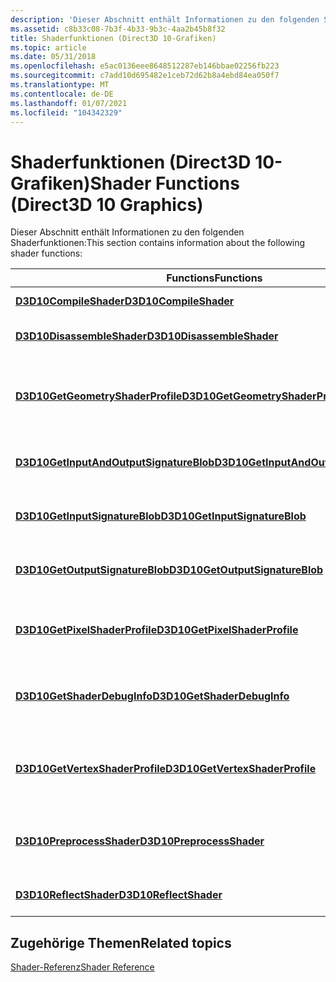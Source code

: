 ```yaml
---
description: 'Dieser Abschnitt enthält Informationen zu den folgenden Shaderfunktionen:'
ms.assetid: c8b33c08-7b3f-4b33-9b3c-4aa2b45b8f32
title: Shaderfunktionen (Direct3D 10-Grafiken)
ms.topic: article
ms.date: 05/31/2018
ms.openlocfilehash: e5ac0136eee8648512287eb146bbae02256fb223
ms.sourcegitcommit: c7add10d695482e1ceb72d62b8a4ebd84ea050f7
ms.translationtype: MT
ms.contentlocale: de-DE
ms.lasthandoff: 01/07/2021
ms.locfileid: "104342329"
---
```

# <a name="shader-functions-direct3d-10-graphics"></a><span data-ttu-id="86efa-103">Shaderfunktionen (Direct3D 10-Grafiken)</span><span class="sxs-lookup"><span data-stu-id="86efa-103">Shader Functions (Direct3D 10 Graphics)</span></span>

<span data-ttu-id="86efa-104">Dieser Abschnitt enthält Informationen zu den folgenden Shaderfunktionen:</span><span class="sxs-lookup"><span data-stu-id="86efa-104">This section contains information about the following shader functions:</span></span>



| <span data-ttu-id="86efa-105">Functions</span><span class="sxs-lookup"><span data-stu-id="86efa-105">Functions</span></span>                                                                          | <span data-ttu-id="86efa-106">BESCHREIBUNG</span><span class="sxs-lookup"><span data-stu-id="86efa-106">Description</span></span>                                                                 |
|------------------------------------------------------------------------------------|-----------------------------------------------------------------------------|
| [<span data-ttu-id="86efa-107">**D3D10CompileShader**</span><span class="sxs-lookup"><span data-stu-id="86efa-107">**D3D10CompileShader**</span></span>](/windows/desktop/api/D3D10Shader/nf-d3d10shader-d3d10compileshader)                                   | <span data-ttu-id="86efa-108">Kompilieren Sie einen Shader.</span><span class="sxs-lookup"><span data-stu-id="86efa-108">Compile a shader.</span></span>                                                           |
| [<span data-ttu-id="86efa-109">**D3D10DisassembleShader**</span><span class="sxs-lookup"><span data-stu-id="86efa-109">**D3D10DisassembleShader**</span></span>](/windows/desktop/api/D3D10Shader/nf-d3d10shader-d3d10disassembleshader)                           | <span data-ttu-id="86efa-110">Veraltet.</span><span class="sxs-lookup"><span data-stu-id="86efa-110">Deprecated.</span></span> <span data-ttu-id="86efa-111">Siehe [**D3DX10DisassembleShader**](d3dx10disassembleshader.md).</span><span class="sxs-lookup"><span data-stu-id="86efa-111">See [**D3DX10DisassembleShader**](d3dx10disassembleshader.md).</span></span> |
| [<span data-ttu-id="86efa-112">**D3D10GetGeometryShaderProfile**</span><span class="sxs-lookup"><span data-stu-id="86efa-112">**D3D10GetGeometryShaderProfile**</span></span>](/windows/desktop/api/D3D10Shader/nf-d3d10shader-d3d10getgeometryshaderprofile)             | <span data-ttu-id="86efa-113">Holen Sie sich das Geometrie-shaderprofil, das für ein bestimmtes Gerät am besten geeignet ist.</span><span class="sxs-lookup"><span data-stu-id="86efa-113">Get the geometry-shader profile best suited to a given device.</span></span>              |
| [<span data-ttu-id="86efa-114">**D3D10GetInputAndOutputSignatureBlob**</span><span class="sxs-lookup"><span data-stu-id="86efa-114">**D3D10GetInputAndOutputSignatureBlob**</span></span>](/windows/desktop/api/D3D10Shader/nf-d3d10shader-d3d10getinputandoutputsignatureblob) | <span data-ttu-id="86efa-115">Erhalten Sie einen Puffer, der shadersignaturen enthält.</span><span class="sxs-lookup"><span data-stu-id="86efa-115">Get a buffer that contains shader signatures.</span></span>                               |
| [<span data-ttu-id="86efa-116">**D3D10GetInputSignatureBlob**</span><span class="sxs-lookup"><span data-stu-id="86efa-116">**D3D10GetInputSignatureBlob**</span></span>](/windows/desktop/api/D3D10Shader/nf-d3d10shader-d3d10getinputsignatureblob)                   | <span data-ttu-id="86efa-117">Erhalten Sie einen Puffer, der shadereingabesignaturen enthält.</span><span class="sxs-lookup"><span data-stu-id="86efa-117">Get a buffer that contains shader input signatures.</span></span>                         |
| [<span data-ttu-id="86efa-118">**D3D10GetOutputSignatureBlob**</span><span class="sxs-lookup"><span data-stu-id="86efa-118">**D3D10GetOutputSignatureBlob**</span></span>](/windows/desktop/api/D3D10Shader/nf-d3d10shader-d3d10getoutputsignatureblob)                 | <span data-ttu-id="86efa-119">Erhalten Sie einen Puffer, der shaderausgabesignaturen enthält.</span><span class="sxs-lookup"><span data-stu-id="86efa-119">Get a buffer that contains shader output signatures.</span></span>                        |
| [<span data-ttu-id="86efa-120">**D3D10GetPixelShaderProfile**</span><span class="sxs-lookup"><span data-stu-id="86efa-120">**D3D10GetPixelShaderProfile**</span></span>](/windows/desktop/api/D3D10Shader/nf-d3d10shader-d3d10getpixelshaderprofile)                   | <span data-ttu-id="86efa-121">Das für ein bestimmtes Gerät am besten geeignete Pixel-Shader-Profil erhalten.</span><span class="sxs-lookup"><span data-stu-id="86efa-121">Get the pixel-shader profile best suited to a given device.</span></span>                 |
| [<span data-ttu-id="86efa-122">**D3D10GetShaderDebugInfo**</span><span class="sxs-lookup"><span data-stu-id="86efa-122">**D3D10GetShaderDebugInfo**</span></span>](/windows/desktop/api/D3D10Shader/nf-d3d10shader-d3d10getshaderdebuginfo)                         | <span data-ttu-id="86efa-123">Get-Shader-Debuginformationen von einem kompilierten Shader.</span><span class="sxs-lookup"><span data-stu-id="86efa-123">Get shader debug info from a compiled shader.</span></span>                               |
| [<span data-ttu-id="86efa-124">**D3D10GetVertexShaderProfile**</span><span class="sxs-lookup"><span data-stu-id="86efa-124">**D3D10GetVertexShaderProfile**</span></span>](/windows/desktop/api/D3D10Shader/nf-d3d10shader-d3d10getvertexshaderprofile)                 | <span data-ttu-id="86efa-125">Holen Sie sich das Vertex-Shader-Profil, das für ein bestimmtes Gerät am besten geeignet ist.</span><span class="sxs-lookup"><span data-stu-id="86efa-125">Get the vertex-shader profile best suited to a given device.</span></span>                |
| [<span data-ttu-id="86efa-126">**D3D10PreprocessShader**</span><span class="sxs-lookup"><span data-stu-id="86efa-126">**D3D10PreprocessShader**</span></span>](/windows/desktop/api/D3D10Shader/nf-d3d10shader-d3d10preprocessshader)                             | <span data-ttu-id="86efa-127">Generiert eine Text Zeichenfolge, die den Shader-Tokenstream enthält.</span><span class="sxs-lookup"><span data-stu-id="86efa-127">Generate a text string that contains the shader token stream.</span></span>               |
| [<span data-ttu-id="86efa-128">**D3D10ReflectShader**</span><span class="sxs-lookup"><span data-stu-id="86efa-128">**D3D10ReflectShader**</span></span>](/windows/desktop/api/D3D10Shader/nf-d3d10shader-d3d10reflectshader)                                   | <span data-ttu-id="86efa-129">Veraltet.</span><span class="sxs-lookup"><span data-stu-id="86efa-129">Deprecated.</span></span> <span data-ttu-id="86efa-130">Siehe [**D3DX10ReflectShader**](d3dx10reflectshader.md).</span><span class="sxs-lookup"><span data-stu-id="86efa-130">See [**D3DX10ReflectShader**](d3dx10reflectshader.md).</span></span>         |



 

## <a name="related-topics"></a><span data-ttu-id="86efa-131">Zugehörige Themen</span><span class="sxs-lookup"><span data-stu-id="86efa-131">Related topics</span></span>

<dl> <dt>

[<span data-ttu-id="86efa-132">Shader-Referenz</span><span class="sxs-lookup"><span data-stu-id="86efa-132">Shader Reference</span></span>](d3d10-graphics-reference-d3d10-shader.md)
</dt> </dl>

 

 



